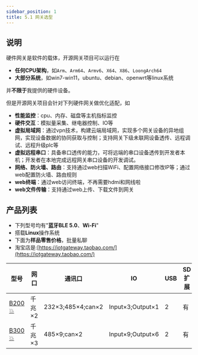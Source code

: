 ```yaml
---
sidebar_position: 1
title: 5.1 网关选型
---
```


## 说明
 硬件网关是软件的载体，开源网关项目可以运行在
- **任何CPU架构**，如`Arm`、`Arm64`、`Armv6`、`X64`、`X86`、`LoongArch64`
- **大部分系统**，如win7-win11，ubuntu、debian、openwrt等linux系统

并**不限于**我提供的硬件设备。

但是开源网关项目会针对下列硬件网关做优化适配，如
- **性能监控**：cpu、内存、磁盘等主机指标监控
- **硬件交互**：模拟量采集、继电器控制、IO等
- **虚拟局域网**：通过vpn技术，构建云端局域网，实现多个网关设备的异地组网，实现设备数据的协同获取与控制；支持网关下级未联网设备透传、远程调试、远程升级plc等 
- **虚拟远程串口**：具备串口透传的能力，可将远端的串口设备透传到开发者本机；开发者在本地完成远程网关串口设备的开发调试。
- **网络、防火墙、路由**：支持通过web扫描WiFi、配置网络接口修改IP等；通过web配置防火墙、路由规则
- **web终端**：通过web访问终端，不再需要hdmi和网线啦
- **web文件传输**：支持通过web上传、下载文件到网关

## 产品列表

- 下列型号均有"**蓝牙BLE 5.0**、**Wi-Fi**"
- 搭载**Linux**操作系统
- 下面为**样品零售价格**，批量私聊
- 淘宝店是:[https://iotgateway.taobao.com/](https://iotgateway.taobao.com/)

| 型号 |   网口 |通讯口| IO | USB | SD扩展 | 4G  |  电源|RTC|价格(购买地址)|
| ------ | ---- |---- |---- |---- |------ | ---- |---- |---- |---- |
| [B200💥](/docs/hardware/B200/introduction) |千兆×2 | 232×3;485×4;can×2 | Input×3;Output×1  | 2 | 有|可选|9-24V|有|[1750](https://item.taobao.com/item.htm?&id=679174732349)|
| [B300💥](/docs/hardware/B300/introduction) | 千兆×3 | 485×9;can×2 |Input×9;Output×6 | 2 | 有|可选|9-24V|有|[2000](https://item.taobao.com/item.htm?id=739667296745)|

